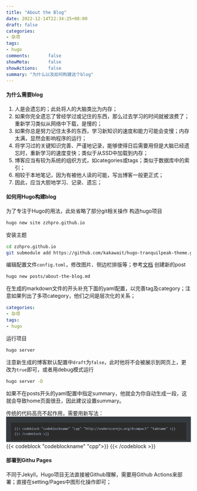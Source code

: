 ```yaml
---
title: "About the Blog"
date: 2022-12-14T22:34:25+08:00
draft: false
categories:
- 杂项
tags:
- hugo
comments:       false
showMeta:       false
showActions:    false
summary: "为什么以及如何构建这个blog"
---
```


#### 为什么需要blog
1. 人是会遗忘的；此处将人的大脑类比为内存；
2. 如果你完全遗忘了曾经学过或记住的东西，那么过去学习的时间就被浪费了；重新学习类似从网络中下载，是慢的；
3. 如果你总是努力记住太多的东西，学习新知识的速度和能力可能会变慢；内存太满，显然会影响程序的运行；
4. 将学习过的关键知识完善、严谨地记录，能够使得日后需要用但是大脑已经遗忘时，重新学习的速度变快；类似于从SSD中加载到内存；
5. 博客应当有较为系统的组织方式，如categories或tags；类似于数据库中的索引；
6. 相较于本地笔记，因为有被他人读的可能，写出博客一般更正式；
7. 因此，应当大胆地学习、记录、遗忘；


#### 如何用Hugo构建blog
为了专注于Hugo的用法，此处省略了部分git相关操作
构造hugo项目
```bash
hugo new site zzhpro.github.io
```
安装主题
```bash
cd zzhpro.github.io
git submodule add https://github.com/kakawait/hugo-tranquilpeak-theme.git themes/hugo-tranquilpeak-theme
```
编辑配置文件`config.toml`，修改图片、侧边栏排版等；参考[文档](https://github.com/kakawait/hugo-tranquilpeak-theme/blob/master/docs/user.md)
创建新的post
```bash
hugo new posts/about-the-blog.md
```
在生成的markdown文件的开头补充下面的yaml配置，以完善tag及category；注意如果列出了多项category，他们之间是层次化的关系；
```yaml
categories:
- 杂项
tags:
- hugo
```
运行项目
```bash
hugo server
```
注意新生成的博客默认配置中`draft`为`false`，此时他将不会被展示到网页上，更改为`true`即可，或者用debug模式运行
```bash
hugo server -D
```
如果不在posts开头的yaml配置中指定summary，他就会为你自动生成一段，这就会导致home页面很丑，因此建议设置summary。

传统的代码高亮不起作用，需要用新写法：
![p1](https://github.com/zzhpro/zzhpro.github.io/raw/main/static/images/p1.png)
{{< codeblock "codeblockname" "cpp">}}
{{< /codeblock >}}

#### 部署到Githu Pages
不同于Jekyll，Hugo项目无法直接被Github理解，需要用Github Actions来部署；直接在setting/Pages中图形化操作即可；